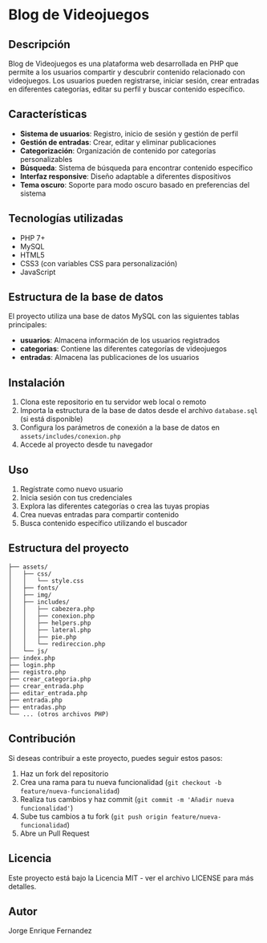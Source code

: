 # Blog de Videojuegos

## Descripción
Blog de Videojuegos es una plataforma web desarrollada en PHP que permite a los usuarios compartir y descubrir contenido relacionado con videojuegos. Los usuarios pueden registrarse, iniciar sesión, crear entradas en diferentes categorías, editar su perfil y buscar contenido específico.

## Características

- **Sistema de usuarios**: Registro, inicio de sesión y gestión de perfil
- **Gestión de entradas**: Crear, editar y eliminar publicaciones
- **Categorización**: Organización de contenido por categorías personalizables
- **Búsqueda**: Sistema de búsqueda para encontrar contenido específico
- **Interfaz responsive**: Diseño adaptable a diferentes dispositivos
- **Tema oscuro**: Soporte para modo oscuro basado en preferencias del sistema

## Tecnologías utilizadas

- PHP 7+
- MySQL
- HTML5
- CSS3 (con variables CSS para personalización)
- JavaScript

## Estructura de la base de datos

El proyecto utiliza una base de datos MySQL con las siguientes tablas principales:

- **usuarios**: Almacena información de los usuarios registrados
- **categorias**: Contiene las diferentes categorías de videojuegos
- **entradas**: Almacena las publicaciones de los usuarios

## Instalación

1. Clona este repositorio en tu servidor web local o remoto
2. Importa la estructura de la base de datos desde el archivo `database.sql` (si está disponible)
3. Configura los parámetros de conexión a la base de datos en `assets/includes/conexion.php`
4. Accede al proyecto desde tu navegador

## Uso

1. Regístrate como nuevo usuario
2. Inicia sesión con tus credenciales
3. Explora las diferentes categorías o crea las tuyas propias
4. Crea nuevas entradas para compartir contenido
5. Busca contenido específico utilizando el buscador

## Estructura del proyecto

```
├── assets/
│   ├── css/
│   │   └── style.css
│   ├── fonts/
│   ├── img/
│   ├── includes/
│   │   ├── cabezera.php
│   │   ├── conexion.php
│   │   ├── helpers.php
│   │   ├── lateral.php
│   │   ├── pie.php
│   │   └── redireccion.php
│   └── js/
├── index.php
├── login.php
├── registro.php
├── crear_categoria.php
├── crear_entrada.php
├── editar_entrada.php
├── entrada.php
├── entradas.php
└── ... (otros archivos PHP)
```

## Contribución

Si deseas contribuir a este proyecto, puedes seguir estos pasos:

1. Haz un fork del repositorio
2. Crea una rama para tu nueva funcionalidad (`git checkout -b feature/nueva-funcionalidad`)
3. Realiza tus cambios y haz commit (`git commit -m 'Añadir nueva funcionalidad'`)
4. Sube tus cambios a tu fork (`git push origin feature/nueva-funcionalidad`)
5. Abre un Pull Request

## Licencia

Este proyecto está bajo la Licencia MIT - ver el archivo LICENSE para más detalles.

## Autor

Jorge Enrique Fernandez
